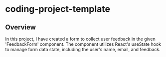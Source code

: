 # coding-project-template

## Overview

In this project, I have created a form to collect user feedback in the given 'FeedbackForm' component. The component utilizes React's useState hook to manage form data state, including the user's name, email, and feedback.